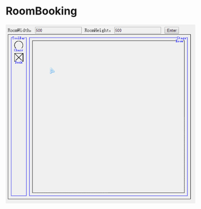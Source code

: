 # RoomBooking
![CreateEquipment](https://github.com/lijintian/RoomBooking/blob/master/RB/RB/Source/Introduce/CreateEquipmentInRoom.gif) 
